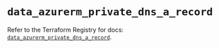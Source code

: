 # `data_azurerm_private_dns_a_record`

Refer to the Terraform Registry for docs: [`data_azurerm_private_dns_a_record`](https://registry.terraform.io/providers/hashicorp/azurerm/4.21.1/docs/data-sources/private_dns_a_record).
